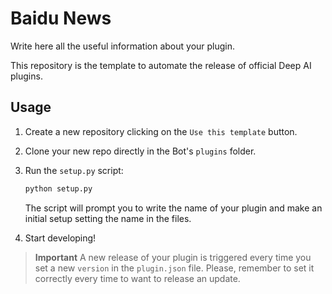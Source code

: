 # Baidu News

Write here all the useful information about your plugin.

This repository is the template to automate the release of official Deep AI plugins. 

## Usage

1. Create a new repository clicking on the `Use this template` button.
2. Clone your new repo directly in the Bot's `plugins` folder.
3. Run the `setup.py` script:
    ```bash
    python setup.py
    ```
    The script will prompt you to write the name of your plugin and make an initial setup setting the name in the files.

4. Start developing!

> **Important**
> A new release of your plugin is triggered every time you set a new `version` in the `plugin.json` file.
> Please, remember to set it correctly every time to want to release an update.

